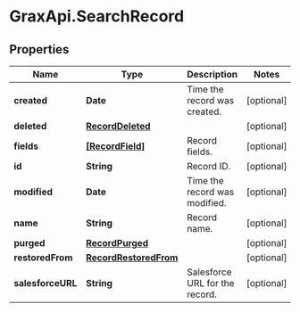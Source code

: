 # GraxApi.SearchRecord

## Properties
Name | Type | Description | Notes
------------ | ------------- | ------------- | -------------
**created** | **Date** | Time the record was created. | [optional] 
**deleted** | [**RecordDeleted**](RecordDeleted.md) |  | [optional] 
**fields** | [**[RecordField]**](RecordField.md) | Record fields. | [optional] 
**id** | **String** | Record ID. | [optional] 
**modified** | **Date** | Time the record was modified. | [optional] 
**name** | **String** | Record name. | [optional] 
**purged** | [**RecordPurged**](RecordPurged.md) |  | [optional] 
**restoredFrom** | [**RecordRestoredFrom**](RecordRestoredFrom.md) |  | [optional] 
**salesforceURL** | **String** | Salesforce URL for the record. | [optional] 
